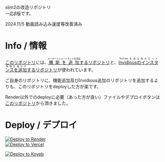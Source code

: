 slim2の改造リポジトリ<br>
一応β版です。

2024.11/5 動画読み込み速度等改善済み

# Info / 情報
<a href="new-instance(yuki): https://github.com/LunaKamituki/new-instance">このリポジトリ</a>には、<a href="https://github.com/LunaKamituki/yuki-source"><ruby>機能を追加<rt>キーボードショートカットを追加</rt></ruby>するリポジトリ</a>と、<a href="https://github.com/LunaKamituki/yukiyoutube-inv-instances"><ruby>Invidiousのインスタンスを追加<rt>YouTubeを見る時のロード時間を減らす</rt></ruby>するリポジトリ</a>が使われています。

ご自身のリポジトリに、機能追加及びInvidious追加のリポジトリを追加するよりも、このリポジトリをdeployした方が楽です。

Render以外でのdeployに必要（あった方が良い）ファイルやデプロイボタンは<a href="https://github.com/siawaseok3/slim-2-by-siawaseok">このリポジトリ</a>から頂きました。

# Deploy / デプロイ
<a href="https://render.com/deploy?repo=https://github.com/LunaKamituki/new-instance.git">
 <img src="https://render.com/images/deploy-to-render-button.svg" alt="Deploy to Render"><br>
</a>
<a href="https://vercel.com/new/clone?repository-url=https://github.com/LunaKamituki/new-instance.git">
  <img src="https://vercel.com/button" alt="Deploy to Vercel">
</a>

[![Deploy to Koyeb](https://www.koyeb.com/static/images/deploy/button.svg)](https://app.koyeb.com/deploy?type=git&builder=buildpack&repository=github.com/LunaKamituki/new-instance&branch=main&name=new-instance)
<br>
